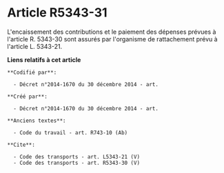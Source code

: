 # Article R5343-31

L'encaissement des contributions et le paiement des dépenses prévues à l'article R. 5343-30 sont assurés par l'organisme de
rattachement prévu à l'article L. 5343-21.

**Liens relatifs à cet article**

	**Codifié par**:

	  - Décret n°2014-1670 du 30 décembre 2014 - art.

	**Créé par**:

	  - Décret n°2014-1670 du 30 décembre 2014 - art.

	**Anciens textes**:

	  - Code du travail - art. R743-10 (Ab)

	**Cite**:

	  - Code des transports - art. L5343-21 (V)
	  - Code des transports - art. R5343-30 (V)

